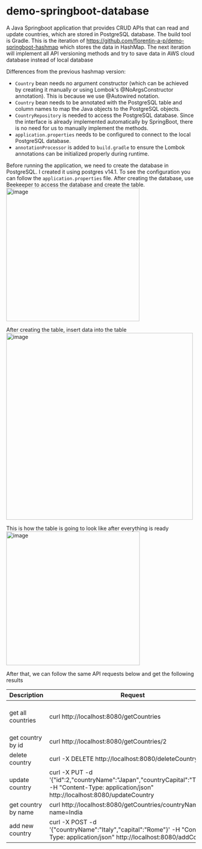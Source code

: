 # demo-springboot-database

A Java Springboot application that provides CRUD APIs that can read and update countries, which are stored in PostgreSQL database. The build tool is Gradle. This is the iteration of https://github.com/florentin-a-p/demo-springboot-hashmap which stores the data in HashMap. The next iteration will implement all API versioning methods and try to save data in AWS cloud database instead of local database

Differences from the previous hashmap version:
- `Country` bean needs no argument constructor (which can be achieved by creating it manually or using Lombok's @NoArgsConstructor annotation). This is because we use @Autowired notation.
- `Country` bean needs to be annotated with the PostgreSQL table and column names to map the Java objects to the PostgreSQL objects.
- `CountryRepository` is needed to access the PostgreSQL database. Since the interface is already implemented automatically by SpringBoot, there is no need for us to manually implement the methods.
- `application.properties` needs to be configured to connect to the local PostgreSQL database.
- `annotationProcessor` is added to `build.gradle` to ensure the Lombok annotations can be initialized properly during runtime.

Before running the application, we need to create the database in PostgreSQL. 
I created it using postgres v14.1. To see the configuration you can follow the `application.properties` file. 
After creating the database, use Beekeeper to access the database and create the table. <br/>
<img width="354" alt="image" src="https://user-images.githubusercontent.com/52971362/191016573-15e0e13e-252d-4120-8245-5c5ad47641ad.png">

After creating the table, insert data into the table <br/>
<img width="496" alt="image" src="https://user-images.githubusercontent.com/52971362/191016695-68ca4751-18e1-44d8-906f-98be607e6f6b.png">

This is how the table is going to look like after everything is ready <br/>
<img width="355" alt="image" src="https://user-images.githubusercontent.com/52971362/191016769-db5af45e-650c-4e8e-bbd2-03a65da3b00f.png">

After that, we can follow the same API requests below and get the following results

| **Description**     | **Request**                                                                                                                                       | **Expected Response**                                                                                                                                                     |
|---------------------|---------------------------------------------------------------------------------------------------------------------------------------------------|---------------------------------------------------------------------------------------------------------------------------------------------------------------------------|
| get all countries   | curl http://localhost:8080/getCountries                                                                                                           | [{"id":1,"countryName":"Indonesia","capital":"Jakarta"},{"id":2,"countryName":"Malaysia","capital":"Kuala Lumpur"},{"id":3,"countryName":"Thailand","capital":"Bangkok"}] |
| get country by id   | curl http://localhost:8080/getCountries/2                                                                                                         | {"id":2,"countryName":"Malaysia","capital":"Kuala Lumpur"}                                                                                                                |
| delete country      | curl -X DELETE  http://localhost:8080/deleteCountry/1                                                                                             | {"msg":"country deleted"}                                                                                                                                                 |
| update country      | curl -X PUT -d '{"id":2,"countryName":"Japan","countryCapital":"Tokyo"}' -H "Content-Type: application/json"  http://localhost:8080/updateCountry | {"id":2,"countryName":"Japan","capital":"Tokyo"}                                                                                                                          |
| get country by name | curl http://localhost:8080/getCountries/countryName?name=India                                                                                    | {"id":0,"countryName":"NONE","capital":"NONE"}                                                                                                                            |
| add new country     | curl -X POST -d '{"countryName":"Italy","capital":"Rome"}' -H "Content-Type: application/json"  http://localhost:8080/addCountry                  | {"id":4,"countryName":"Italy","capital":"Rome"}                                                                                                                           |


